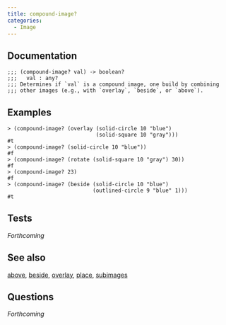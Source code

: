 ```yaml
---
title: compound-image?
categories: 
  - Image
---
```

## Documentation

```
;;; (compound-image? val) -> boolean?
;;;   val : any?
;;; Determines if `val` is a compound image, one build by combining
;;; other images (e.g., with `overlay`, `beside`, or `above`).
```

## Examples

```
> (compound-image? (overlay (solid-circle 10 "blue")
                            (solid-square 10 "gray")))
#t
> (compound-image? (solid-circle 10 "blue"))
#f
> (compound-image? (rotate (solid-square 10 "gray") 30))
#f
> (compound-image? 23)
#f
> (compound-image? (beside (solid-circle 10 "blue")
                           (outlined-circle 9 "blue" 1)))
#t
```

## Tests

_Forthcoming_

## See also

[above](../procs/above),
[beside](../procs/beside),
[overlay](../procs/overlay),
[place](../procs/place),
[subimages](../procs/subimages)

## Questions

_Forthcoming_
